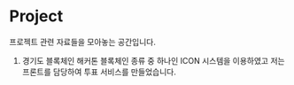 # Project
프로젝트 관련 자료들을 모아놓는 공간입니다.

1. 경기도 블록체인 해커톤
블록체인 종류 중 하나인 ICON 시스템을 이용하였고 저는 프론트를 담당하여 투표 서비스를 만들었습니다. 
